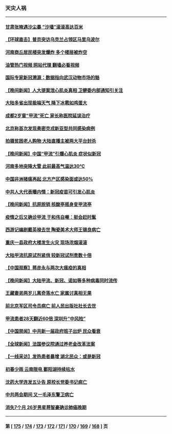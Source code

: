 ### 天灾人祸
---
#### [甘肃张掖遇沙尘暴 “沙墙”滚滚高达百米](../../pages/ncid280/n13954469.md?03210045) 
#### [【环球直击】普京突访乌克兰占领区马里乌波尔](../../pages/ncid280/n13953443.md?03210045) 
#### [河南商丘居民楼突发爆炸 多个楼层被炸空](../../pages/ncid280/n13953434.md?03210045) 
#### [油管热门视频 网站代理 翻墙必看视频](http://138.2.39.72:81/youtube.html?epic-marker?03210045)
#### [国际专家新冠溯源：数据指向武汉动物市场的貉](../../pages/ncid280/n13953388.md?03210045) 
#### [【晚间新闻】人大提案泄心肌炎真相 卫健委内部通知引关注](../../pages/ncid280/n13952941.md?03210045) 
#### [大陆多省出现极端天气 降下冰雹如鸡蛋大](../../pages/ncid280/n13952964.md?03210045) 
#### [成都2岁童“甲流”死亡 家长称医院延误治疗](../../pages/ncid280/n13953012.md?03210045) 
#### [北京称首次发现奥密克戎新亚型共同感染病例](../../pages/ncid280/n13952861.md?03210045) 
#### [拍摄贫困老人购物 大陆直播主被两大平台封杀](../../pages/ncid280/n13952368.md?03210045) 
#### [【晚间新闻】中国“甲流”引爆心肌炎 症状似新冠](../../pages/ncid280/n13952290.md?03210045) 
#### [河南多地突降大雪  此前最高气温达30℃](../../pages/ncid280/n13951507.md?03210045) 
#### [中国非洲猪瘟再起 北方产区感染面或达50%](../../pages/ncid280/n13951496.md?03210045) 
#### [中共人大代表曝内情：新冠疫苗可引发心肌炎](../../pages/ncid280/n13951109.md?03210045) 
#### [【晚间新闻】抗原脱销 核酸亭摇身变甲流亭](../../pages/ncid280/n13950209.md?03210045) 
#### [疫情之后又确诊甲流 于和伟自嘲：挺会赶时髦](../../pages/ncid280/n13950227.md?03210045) 
#### [西游记编剧戴英禄去世 陶瓷美术大师王锡良病亡](../../pages/ncid280/n13950153.md?03210045) 
#### [重庆一县政府大楼发生火灾 现场浓烟滚滚](../../pages/ncid280/n13950087.md?03210045) 
#### [大陆甲流抗原试剂紧俏 较新冠试剂贵数十倍](../../pages/ncid280/n13950039.md?03210045) 
#### [【中国观察】蒋彦永与两次大瘟疫的真相](../../pages/ncid280/n13949930.md?03210045) 
#### [【晚间新闻】大陆甲流、新冠、诺如等多种病毒同时流传](../../pages/ncid280/n13949969.md?03210045) 
#### [王藏妻弟两岁儿离奇落水亡 家属讨真相无果](../../pages/ncid280/n13949891.md?03210045) 
#### [前北京军区司令员病亡 前人民出版社社长去世](../../pages/ncid280/n13949315.md?03210045) 
#### [甲流患者28天翻近60倍 深圳升“中风险”](../../pages/ncid280/n13949377.md?03210045) 
#### [【中国禁闻】中共新一届政府班子出炉 民众看衰](../../pages/ncid280/n13949307.md?03210045) 
#### [【全球新闻】法国参议院通过养老金改革法案](../../pages/ncid280/n13949309.md?03210045) 
#### [【一线采访】发热患者暴增 湖北民众：或是新冠](../../pages/ncid280/n13948733.md?03210045) 
#### [初春少雨 云南限电 鄱阳湖持续枯水](../../pages/ncid280/n13948145.md?03210045) 
#### [沈药大学连发五讣告 原校长党委书记病亡](../../pages/ncid280/n13948096.md?03210045) 
#### [中共两会期间 又一毛泽东警卫病亡](../../pages/ncid280/n13947915.md?03210045) 
#### [消失7个月 26岁男星蒋智豪确诊肺癌晚期](../../pages/ncid280/n13947592.md?03210045) 

---
#### 第 [ [175](./175.md?03210045) / [174](./174.md?03210045) / [173](./173.md?03210045) / [172](./172.md?03210045) / [171](./171.md?03210045) / [170](./170.md?03210045) / [169](./169.md?03210045) / [168](./168.md?03210045) ] 页
